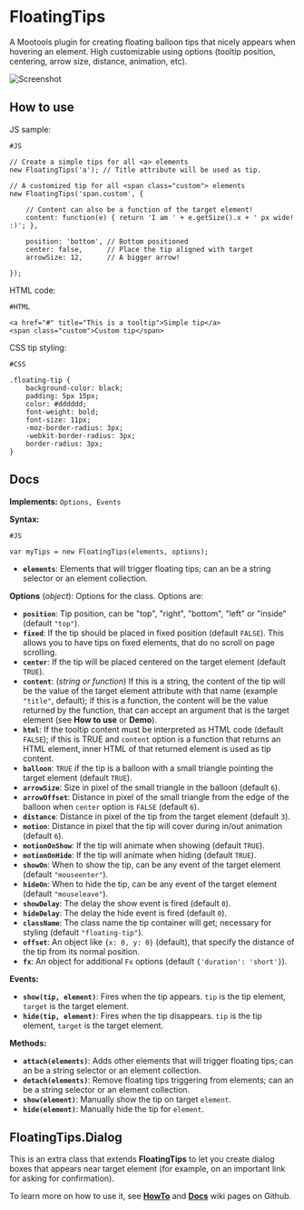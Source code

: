 FloatingTips
============

A Mootools plugin for creating floating balloon tips that nicely appears when hovering an element.
High customizable using options (tooltip position, centering, arrow size, distance, animation, etc).

![Screenshot](https://github.com/lorenzos/FloatingTips/raw/master/Graphics/logo.png)


How to use
----------

JS sample:

	#JS
	
	// Create a simple tips for all <a> elements
	new FloatingTips('a'); // Title attribute will be used as tip.
	
	// A customized tip for all <span class="custom"> elements
	new FloatingTips('span.custom', {
	
		// Content can also be a function of the target element!
		content: function(e) { return 'I am ' + e.getSize().x + ' px wide! :)'; },
		
		position: 'bottom', // Bottom positioned
		center: false,      // Place the tip aligned with target
		arrowSize: 12,      // A bigger arrow!
		
	});

HTML code:

	#HTML
	
	<a href="#" title="This is a tooltip">Simple tip</a>
	<span class="custom">Custom tip</span>

CSS tip styling:

	#CSS
	
	.floating-tip {
		background-color: black;
		padding: 5px 15px;
		color: #dddddd;
		font-weight: bold;
		font-size: 11px;
		-moz-border-radius: 3px;
		-webkit-border-radius: 3px;
		border-radius: 3px;
	}


Docs
----

**Implements:** `Options, Events`

**Syntax:**
	
	#JS
	
	var myTips = new FloatingTips(elements, options);

- **`elements`**: Elements that will trigger floating tips; can an be a string selector or an element collection.

**Options** (*object*): Options for the class. Options are:

- **`position`**: Tip position, can be "top", "right", "bottom", "left" or "inside" (default `"top"`).
- **`fixed`**: If the tip should be placed in fixed position (default `FALSE`). This allows you to have tips on fixed elements, that do no scroll on page scrolling.
- **`center`**: If the tip will be placed centered on the target element (default `TRUE`).
- **`content`**: (*string or function*) If this is a string, the content of the tip will be the value of the target element attribute with that name (example `"title"`, default); if this is a function, the content will be the value returned by the function, that can accept an argument that is the target element (see **How to use** or **Demo**).
- **`html`**: If the tooltip content must be interpreted as HTML code (default `FALSE`); if this is TRUE and `content` option is a function that returns an HTML element, inner HTML of that returned element is used as tip content.
- **`balloon`**: `TRUE` if the tip is a balloon with a small triangle pointing the target element (default `TRUE`).
- **`arrowSize`**: Size in pixel of the small triangle in the balloon (default `6`).
- **`arrowOffset`**: Distance in pixel of the small triangle from the edge of the balloon when `center` option is `FALSE` (default `6`).
- **`distance`**: Distance in pixel of the tip from the target element (default `3`).
- **`motion`**: Distance in pixel that the tip will cover during in/out animation (default `6`).
- **`motionOnShow`**: If the tip will animate when showing (default `TRUE`).
- **`motionOnHide`**: If the tip will animate when hiding (default `TRUE`).
- **`showOn`**: When to show the tip, can be any event of the target element (default `"mouseenter"`).
- **`hideOn`**: When to hide the tip, can be any event of the target element (default `"mouseleave"`).
- **`showDelay`**: The delay the show event is fired (default `0`).
- **`hideDelay`**: The delay the hide event is fired (default `0`).
- **`className`**: The class name the tip container will get; necessary for styling (default `"floating-tip"`).
- **`offset`**: An object like `{x: 0, y: 0}` (default), that specify the distance of the tip from its normal position.
- **`fx`**: An object for additional `Fx` options (default `{'duration': 'short'}`).

**Events:**

- **`show(tip, element)`**: Fires when the tip appears. `tip` is the tip element, `target` is the target element.
- **`hide(tip, element)`**: Fires when the tip disappears. `tip` is the tip element, `target` is the target element.

**Methods:**

- **`attach(elements)`**: Adds other elements that will trigger floating tips; can an be a string selector or an element collection.
- **`detach(elements)`**: Remove floating tips triggering from elements; can an be a string selector or an element collection.
- **`show(element)`**: Manually show the tip on target `element`.
- **`hide(element)`**: Manually hide the tip for `element`.

FloatingTips.Dialog
-------------------

This is an extra class that extends **FloatingTips** to let you create dialog boxes that appears near target element (for example, on an important link for asking for confirmation). 

To learn more on how to use it, see **[HowTo](https://github.com/lorenzos/FloatingTips/wiki/Howto)** and **[Docs](https://github.com/lorenzos/FloatingTips/wiki/Docs)** wiki pages on Github.